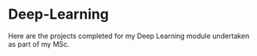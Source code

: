 # Deep-Learning
Here are the projects completed for my Deep Learning module undertaken as part of my MSc.
